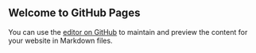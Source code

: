 ## Welcome to GitHub Pages

You can use the [editor on GitHub](https://github.com/antonovga/antonovga.github.io/edit/master/index.md) to maintain and preview the content for your website in Markdown files.
